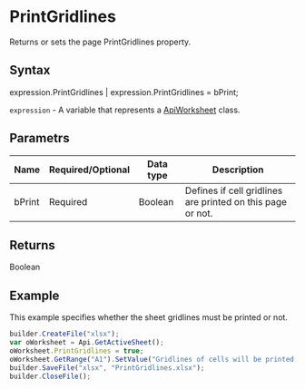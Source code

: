 # PrintGridlines

Returns or sets the page PrintGridlines property.

## Syntax

expression.PrintGridlines &#124; expression.PrintGridlines = bPrint;

`expression` - A variable that represents a [ApiWorksheet](../ApiWorksheet.md) class.

## Parametrs

| **Name** | **Required/Optional** | **Data type** | **Description** |
| ------------- | ------------- | ------------- | ------------- |
| bPrint | Required | Boolean | Defines if cell gridlines are printed on this page or not. |

## Returns

Boolean

## Example

This example specifies whether the sheet gridlines must be printed or not.

```javascript
builder.CreateFile("xlsx");
var oWorksheet = Api.GetActiveSheet();
oWorksheet.PrintGridlines = true;
oWorksheet.GetRange("A1").SetValue("Gridlines of cells will be printed on this page: " + oWorksheet.PrintGridlines);
builder.SaveFile("xlsx", "PrintGridlines.xlsx");
builder.CloseFile();
```